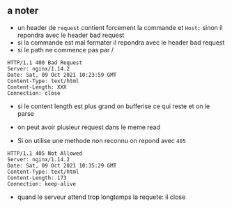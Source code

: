 ## a noter

- un header de `request` contient forcement la commande et `Host:`
sinon il repondra avec le header bad request
- si la commande est mal formater il repondra avec le header bad request
- si le path ne commence pas par /
```
HTTP/1.1 400 Bad Request
Server: nginx/1.14.2
Date: Sat, 09 Oct 2021 10:23:59 GMT
Content-Type: text/html
Content-Length: XXX
Connection: close
```

- si le content length est plus grand on bufferise ce qui reste et on le parse
- on peut avoir plusieur request dans le meme read

- Si on utilise une methode non reconnu on repond avec `405`


```
HTTP/1.1 405 Not Allowed
Server: nginx/1.14.2
Date: Sat, 09 Oct 2021 10:35:29 GMT
Content-Type: text/html
Content-Length: 173
Connection: keep-alive
```

- quand le serveur attend trop longtemps la requete: il close
